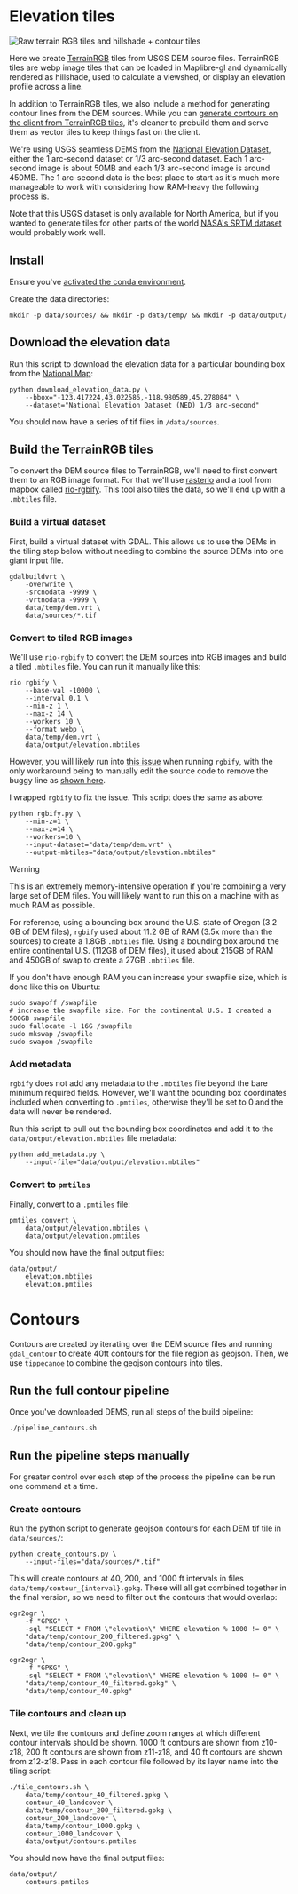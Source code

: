 # Elevation tiles

![Raw terrain RGB tiles and hillshade + contour tiles](./elevation.jpg)

Here we create [TerrainRGB](https://docs.mapbox.com/data/tilesets/reference/mapbox-terrain-rgb-v1/) tiles from USGS DEM source files. TerrainRGB tiles are webp image tiles that can be loaded in Maplibre-gl and dynamically rendered as hillshade, used to calculate a viewshed, or display an elevation profile across a line.

In addition to TerrainRGB tiles, we also include a method for generating contour lines from the DEM sources. While you can [generate contours on the client from TerrainRGB tiles](https://github.com/onthegomap/maplibre-contour), it's cleaner to prebuild them and serve them as vector tiles to keep things fast on the client.

We're using USGS seamless DEMS from the [National Elevation Dataset](https://www.usgs.gov/faqs/what-types-elevation-datasets-are-available-what-formats-do-they-come-and-where-can-i-download), either the 1 arc-second dataset or 1/3 arc-second dataset. Each 1 arc-second image is about 50MB and each 1/3 arc-second image is around 450MB. The 1 arc-second data is the best place to start as it's much more manageable to work with considering how RAM-heavy the following process is.

Note that this USGS dataset is only available for North America, but if you wanted to generate tiles for other parts of the world [NASA's SRTM dataset](https://www2.jpl.nasa.gov/srtm/) would probably work well.

## Install

Ensure you've [activated the conda environment](../../README.md#building-datasets).

Create the data directories:

```
mkdir -p data/sources/ && mkdir -p data/temp/ && mkdir -p data/output/
```

## Download the elevation data

Run this script to download the elevation data for a particular bounding box from the [National Map](https://apps.nationalmap.gov/tnmaccess/#/):

```
python download_elevation_data.py \
    --bbox="-123.417224,43.022586,-118.980589,45.278084" \
    --dataset="National Elevation Dataset (NED) 1/3 arc-second"
```

You should now have a series of tif files in `/data/sources`.

## Build the TerrainRGB tiles

To convert the DEM source files to TerrainRGB, we'll need to first convert them to an RGB image format. For that we'll use [rasterio](https://rasterio.readthedocs.io/en/latest/index.html) and a tool from mapbox called [rio-rgbify](https://github.com/mapbox/rio-rgbify). This tool also tiles the data, so we'll end up with a `.mbtiles` file.

### Build a virtual dataset

First, build a virtual dataset with GDAL. This allows us to use the DEMs in the tiling step below without needing to combine the source DEMs into one giant input file.

```
gdalbuildvrt \
    -overwrite \
    -srcnodata -9999 \
    -vrtnodata -9999 \
    data/temp/dem.vrt \
    data/sources/*.tif
```

### Convert to tiled RGB images

We'll use `rio-rgbify` to convert the DEM sources into RGB images and build a tiled `.mbtiles` file. You can run it manually like this:

```
rio rgbify \
    --base-val -10000 \
    --interval 0.1 \
    --min-z 1 \
    --max-z 14 \
    --workers 10 \
    --format webp \
    data/temp/dem.vrt \
    data/output/elevation.mbtiles
```

However, you will likely run into [this issue](https://github.com/mapbox/rio-rgbify/issues/39) when running `rgbify`, with the only workaround being to manually edit the source code to remove the buggy line as [shown here](https://github.com/acalcutt/rio-rgbify/commit/6db4f8baf4d78e157e02c67b05afae49289f9ef1).

I wrapped `rgbify` to fix the issue. This script does the same as above:

```
python rgbify.py \
    --min-z=1 \
    --max-z=14 \
    --workers=10 \
    --input-dataset="data/temp/dem.vrt" \
    --output-mbtiles="data/output/elevation.mbtiles"
```

> [!WARNING]
> This is an extremely memory-intensive operation if you're combining a very large set of DEM files. You will likely want to run this on a machine with as much RAM as possible.

For reference, using a bounding box around the U.S. state of Oregon (3.2 GB of DEM files), `rgbify` used about 11.2 GB of RAM (3.5x more than the sources) to create a 1.8GB `.mbtiles` file. Using a bounding box around the entire continental U.S. (112GB of DEM files), it used about 215GB of RAM and 450GB of swap to create a 27GB `.mbtiles` file.

If you don't have enough RAM you can increase your swapfile size, which is done like this on Ubuntu:

```
sudo swapoff /swapfile
# increase the swapfile size. For the continental U.S. I created a 500GB swapfile
sudo fallocate -l 16G /swapfile
sudo mkswap /swapfile
sudo swapon /swapfile
```

### Add metadata

`rgbify` does not add any metadata to the `.mbtiles` file beyond the bare minimum required fields. However, we'll want the bounding box coordinates included when converting to `.pmtiles`, otherwise they'll be set to 0 and the data will never be rendered.

Run this script to pull out the bounding box coordinates and add it to the `data/output/elevation.mbtiles` file metadata:

```
python add_metadata.py \
    --input-file="data/output/elevation.mbtiles"
```

### Convert to `pmtiles`

Finally, convert to a `.pmtiles` file:

```
pmtiles convert \
    data/output/elevation.mbtiles \
    data/output/elevation.pmtiles
```

You should now have the final output files:

```
data/output/
    elevation.mbtiles
    elevation.pmtiles
```

# Contours

Contours are created by iterating over the DEM source files and running `gdal_contour` to create 40ft contours for the file region as geojson. Then, we use `tippecanoe` to combine the geojson contours into tiles.

## Run the full contour pipeline

Once you've downloaded DEMS, run all steps of the build pipeline:

```
./pipeline_contours.sh
```

## Run the pipeline steps manually

For greater control over each step of the process the pipeline can be run one command at a time.

### Create contours

Run the python script to generate geojson contours for each DEM tif tile in `data/sources/`:

```
python create_contours.py \
    --input-files="data/sources/*.tif"
```

This will create contours at 40, 200, and 1000 ft intervals in files `data/temp/contour_{interval}.gpkg`. These will all get combined together in the final version, so we need to filter out the contours that would overlap:

```
ogr2ogr \
    -f "GPKG" \
    -sql "SELECT * FROM \"elevation\" WHERE elevation % 1000 != 0" \
    "data/temp/contour_200_filtered.gpkg" \
    "data/temp/contour_200.gpkg"

ogr2ogr \
    -f "GPKG" \
    -sql "SELECT * FROM \"elevation\" WHERE elevation % 1000 != 0" \
    "data/temp/contour_40_filtered.gpkg" \
    "data/temp/contour_40.gpkg"
```

### Tile contours and clean up

Next, we tile the contours and define zoom ranges at which different contour intervals should be shown. 1000 ft contours are shown from z10-z18, 200 ft contours are shown from z11-z18, and 40 ft contours are shown from z12-z18. Pass in each contour file followed by its layer name into the tiling script:

```
./tile_contours.sh \
    data/temp/contour_40_filtered.gpkg \
    contour_40_landcover \
    data/temp/contour_200_filtered.gpkg \
    contour_200_landcover \
    data/temp/contour_1000.gpkg \
    contour_1000_landcover \
    data/output/contours.pmtiles
```

You should now have the final output files:

```
data/output/
    contours.pmtiles
```
